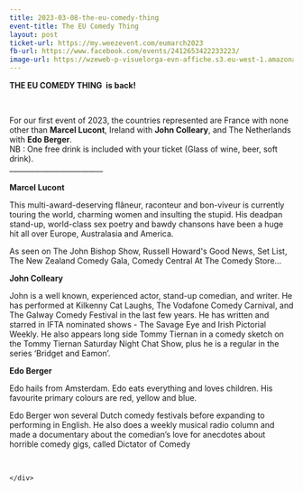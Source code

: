 ```yaml
---
title: 2023-03-08-the-eu-comedy-thing
event-title: The EU Comedy Thing
layout: post
ticket-url: https://my.weezevent.com/eumarch2023
fb-url: https://www.facebook.com/events/2412653422233223/
image-url: https://wzeweb-p-visuelorga-evn-affiche.s3.eu-west-1.amazonaws.com/affiche_934319.jpg
---
```

<div><p>
<b><span lang="EN-US"><span>THE EU COMEDY THING</span>  is back!</span></b></p>
<p>
	 </p>
<div class="x11i5rnm xat24cr x1mh8g0r x1vvkbs xdj266r">
	For our first event of 2023, the countries represented are France with none other than <strong>Marcel Lucont</strong>, Ireland with <strong>John Colleary</strong>, and The Netherlands with <strong>Edo Berger</strong>. </div>
<div class="x11i5rnm xat24cr x1mh8g0r x1vvkbs xtlvy1s">
	NB : One free drink is included with your ticket (Glass of wine, beer, soft drink).</div>
<div class="x11i5rnm xat24cr x1mh8g0r x1vvkbs xtlvy1s">
	__________________________</div>
<div class="x11i5rnm xat24cr x1mh8g0r x1vvkbs xtlvy1s">
	 </div>
<div class="x11i5rnm xat24cr x1mh8g0r x1vvkbs xtlvy1s">
<strong>Marcel Lucont</strong></div>
<div class="x11i5rnm xat24cr x1mh8g0r x1vvkbs xtlvy1s">
<p>
		This multi-award-deserving flâneur, raconteur and bon-viveur is currently touring the world, charming women and insulting the stupid. His deadpan stand-up, world-class sex poetry and bawdy chansons have been a huge hit all over Europe, Australasia and America.</p>
<p>
		As seen on The John Bishop Show, Russell Howard's Good News, Set List, The New Zealand Comedy Gala, Comedy Central At The Comedy Store…</p>
<p>
<strong>John Colleary </strong></p>
<p>
		John is a well known, experienced actor, stand-up comedian, and writer. He has performed at Kilkenny Cat Laughs, The Vodafone Comedy Carnival, and The Galway Comedy Festival in the last few years. He has written and starred in IFTA nominated shows - The Savage Eye and Irish Pictorial Weekly. He also appears long side Tommy Tiernan in a comedy sketch on the Tommy Tiernan Saturday Night Chat Show, plus he is a regular in the series ‘Bridget and Eamon’.</p>
<p>
<strong>Edo Berger</strong></p>
<p>
		Edo hails from Amsterdam. Edo eats everything and loves children. His favourite primary colours are red, yellow and blue.</p>
<p>
		Edo Berger won several Dutch comedy festivals before expanding to performing in English. He also does a weekly musical radio column and made a documentary about the comedian’s love for anecdotes about horrible comedy gigs, called Dictator of Comedy</p>
</div>
<p>
	 </p>

    </div>